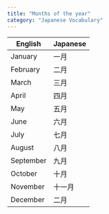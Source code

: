 ```yaml
---
title: "Months of the year"
category: "Japanese Vocabulary"
---
```


| English | Japanese |
|---------|----------|
| January | <x-ruby reading="いち">一</x-ruby><x-ruby reading="がつ">月</x-ruby> |
| February | <x-ruby reading="に">二</x-ruby><x-ruby reading="がつ">月</x-ruby> |
| March | <x-ruby reading="さん">三</x-ruby><x-ruby reading="がつ">月</x-ruby> |
| April | <x-ruby reading="し">四</x-ruby><x-ruby reading="がつ">月</x-ruby> |
| May | <x-ruby reading="ご">五</x-ruby><x-ruby reading="がつ">月</x-ruby> |
| June | <x-ruby reading="ろく">六</x-ruby><x-ruby reading="がつ">月</x-ruby> |
| July | <x-ruby reading="しち">七</x-ruby><x-ruby reading="がつ">月</x-ruby> |
| August | <x-ruby reading="はち">八</x-ruby><x-ruby reading="がつ">月</x-ruby> |
| September | <x-ruby reading="く">九</x-ruby><x-ruby reading="がつ">月</x-ruby> |
| October | <x-ruby reading="じゅう">十</x-ruby><x-ruby reading="がつ">月</x-ruby> |
| November | <x-ruby reading="じゅういち">十一</x-ruby><x-ruby reading="がつ">月</x-ruby> |
| December | <x-ruby reading="じゅうに">二</x-ruby><x-ruby reading="がつ">月</x-ruby> |